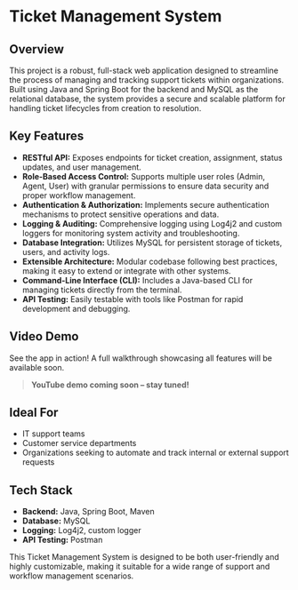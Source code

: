 # Ticket Management System

## Overview

This project is a robust, full-stack web application designed to streamline the process of managing and tracking support tickets within organizations. Built using Java and Spring Boot for the backend and MySQL as the relational database, the system provides a secure and scalable platform for handling ticket lifecycles from creation to resolution.

## Key Features

- **RESTful API:** Exposes endpoints for ticket creation, assignment, status updates, and user management.
- **Role-Based Access Control:** Supports multiple user roles (Admin, Agent, User) with granular permissions to ensure data security and proper workflow management.
- **Authentication & Authorization:** Implements secure authentication mechanisms to protect sensitive operations and data.
- **Logging & Auditing:** Comprehensive logging using Log4j2 and custom loggers for monitoring system activity and troubleshooting.
- **Database Integration:** Utilizes MySQL for persistent storage of tickets, users, and activity logs.
- **Extensible Architecture:** Modular codebase following best practices, making it easy to extend or integrate with other systems.
- **Command-Line Interface (CLI):** Includes a Java-based CLI for managing tickets directly from the terminal.
- **API Testing:** Easily testable with tools like Postman for rapid development and debugging.

## Video Demo

See the app in action! A full walkthrough showcasing all features will be available soon.

> **YouTube demo coming soon – stay tuned!**


## Ideal For

- IT support teams
- Customer service departments
- Organizations seeking to automate and track internal or external support requests

## Tech Stack

- **Backend:** Java, Spring Boot, Maven
- **Database:** MySQL
- **Logging:** Log4j2, custom logger
- **API Testing:** Postman

This Ticket Management System is designed to be both user-friendly and highly customizable, making it suitable for a wide range of support and workflow management scenarios.
